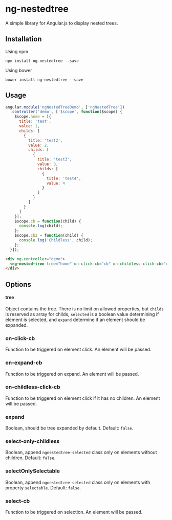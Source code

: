 # ng-nestedtree

A simple library for Angular.js to display nested trees.


## Installation

Using npm

```
npm install ng-nestedtree --save
```

Using bower

```
bower install ng-nestedtree --save
```

## Usage

```js
angular.module('ngNestedTreeDemo', ['ngNestedTree'])
  .controller('demo', ['$scope', function($scope) {
    $scope.home = [{
      title: 'test',
      value: 1,
      childs: [
        {
          title: 'test2',
          value: 2,
          childs: [
            {
              title: 'test3',
              value: 3,
              childs: [
                {
                  title: 'test4',
                  value: 4
                }
              ]
            }
          ]
        }
      ]
    }];
    $scope.cb = function(child) {
      console.log(child);
    };
    $scope.cb2 = function(child) {
      console.log('Childless', child);
    };
  }]);
```

```html
<div ng-controller="demo">
  <ng-nested-tree tree="home" on-click-cb="cb" on-childless-click-cb="cb2" on-expand-cb="cb3" select-only-childless="true" expand="false"></ng-nested-tree>
</div>
```

## Options

#### tree

Object contains the tree. There is no limit on allowed properties, but `childs` is reserved as array for childs, `selected` is a boolean value determining if element is selected, and `expand` determine if an element should be expanded.

### on-click-cb

Function to be triggered on element click. An element will be passed.

### on-expand-cb

Function to be triggered on expand. An element will be passed.

### on-childless-click-cb

Function to be triggered on element click if it has no children. An element will be passed.

### expand

Boolean, should be tree expanded by default. Default: `false`.

### select-only-childless

Boolean, append `ngnestedtree-selected` class only on elements without children. Default: `false`.

### selectOnlySelectable

Boolean, append `ngnestedtree-selected` class only on elements with property `selectable`. Default: `false`.

### select-cb

Function to be triggered on selection. An element will be passed.

